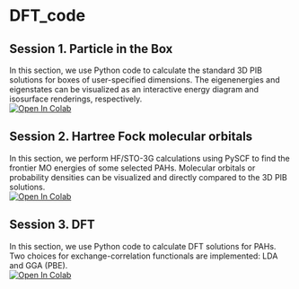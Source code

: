 # DFT_code

## Session 1. Particle in the Box
In this section, we use Python code to calculate the standard 3D PIB solutions for boxes of user-specified dimensions. The eigenenergies and eigenstates can be visualized as an interactive energy diagram and isosurface renderings, respectively. <br />
[![Open In Colab](https://colab.research.google.com/assets/colab-badge.svg)](https://colab.research.google.com/github/BashirovaD/DFT_code/blob/main/1/3d_PIB1.ipynb)

## Session 2. Hartree Fock molecular orbitals
In this section, we perform HF/STO-3G calculations using PySCF to find the frontier MO energies of some selected PAHs. Molecular orbitals or probability densities can be visualized and directly compared to the 3D PIB solutions. <br />
[![Open In Colab](https://colab.research.google.com/assets/colab-badge.svg)](https://colab.research.google.com/github/BashirovaD/DFT_code/blob/main/2/PAH_Orbitals.ipynb)

## Session 3. DFT
In this section, we use Python code to calculate DFT solutions for PAHs. Two choices for exchange-correlation functionals are implemented: LDA and GGA (PBE).  <br />
[![Open In Colab](https://colab.research.google.com/assets/colab-badge.svg)](https://colab.research.google.com/github/BashirovaD/DFT_code/blob/main/3/DFT_code.ipynb)
